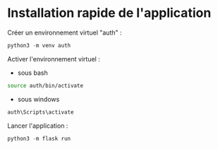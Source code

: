 # Installation rapide de l'application

Créer un environnement virtuel "auth" :

```python
python3 -m venv auth
```

Activer l'environnement virtuel :

- sous bash

```bash
source auth/bin/activate
```

- sous windows


```powershell
auth\Scripts\activate
```

Lancer l'application :

```python
python3 -m flask run
```
